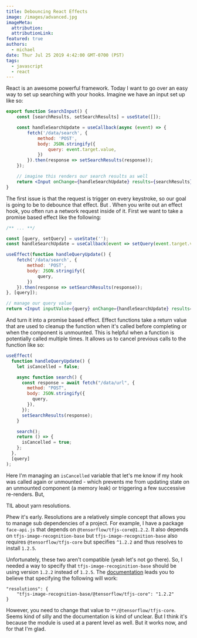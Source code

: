 ```yaml
---
title: Debouncing React Effects
image: /images/advanced.jpg
imageMeta:
  attribution:
  attributionLink:
featured: true
authors:
  - michael
date: Thur Jul 25 2019 4:42:00 GMT-0700 (PST)
tags:
  - javascript
  - react
---
```


React is an awesome powerful framework. Today I want to go over an easy way to set up searching with your hooks. Imagine we have an input set up like so:

```jsx
export function SearchInput() {
    const [searchResults, setSearchResults] = useState([]);

    const handleSearchUpdate = useCallback(async (event) => {
        fetch('/data/search', {
            method: 'POST',
            body: JSON.stringify({
                query: event.target.value,
            })
        }).then(response => setSearchResults(response));
    });

    // imagine this renders our search results as well
    return <Input onChange={handleSearchUpdate} results={searchResults}>
}
```

The first issue is that the request is trigger on every keystroke, so our goal is going to be to debounce that effect. But . When you write out an effect hook, you often run a network request inside of it. First we want to take a promise based effect like the following:

```jsx
/** ... **/

const [query, setQuery] = useState('');
const handleSearchUpdate = useCallback(event => setQuery(event.target.value));

useEffect(function handleQueryUpdate() {
    fetch('/data/search', {
        method: 'POST',
        body: JSON.stringify({
            query,
        })
    }).then(response => setSearchResults(response));
}, [query]);

// manage our query value
return <Input inputValue={query} onChange={handleSearchUpdate} results={searchResults}>
```

And turn it into a promise based effect. Effect functions take a return value that are used to cleanup the function when it's called before completing or when the component is unmounted. This is helpful when a function is potentially called multiple times. It allows us to cancel previous calls to the function like so:

```jsx
useEffect(
  function handleQueryUpdate() {
    let isCancelled = false;

    async function search() {
      const response = await fetch("/data/url", {
        method: "POST",
        body: JSON.stringify({
          query,
        }),
      });
      setSearchResults(response);
    }

    search();
    return () => {
      isCancelled = true;
    };
  },
  [query]
);
```

Here I'm managing an `isCancelled` variable that let's me know if my hook was called again or unmounted - which prevents me from updating state on an unmounted component (a memory leak) or triggering a few successive re-renders. But,

TIL about yarn resolutions.

Phew it's early. Resolutions are a relatively simple concept that allows you to manage sub dependencies of a project. For example, I have a package `face-api.js` that depends on `@tensorflow/tfjs-core@1.2.2`. It also depends on `tfjs-image-recognition-base` but `tfjs-image-recognition-base` also requires `@tensorflow/tfjs-core` but specifies `^1.2.2` and thus resolves to install `1.2.5`.

Unfortunately, these two aren't compatible (yeah let's not go there). So, I needed a way to specify that `tfjs-image-recoginition-base` should be using version `1.2.2` instead of `1.2.5`. The [documentation](https://yarnpkg.com/lang/en/docs/selective-version-resolutions/) leads you to believe that specifying the following will work:

```
"resolutions": {
	"tfjs-image-recognition-base/@tensorflow/tfjs-core": "1.2.2"
}
```

However, you need to change that value to `**/@tensorflow/tfjs-core`. Seems kind of silly and the documentation is kind of unclear. But I think it's because the module is used at a parent level as well. But it works now, and for that I'm glad.
